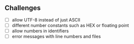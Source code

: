 ## Challenges
- [ ] allow UTF-8 instead of just ASCII
- [ ] different number constants such as HEX or floating point
- [ ] allow numbers in identifiers
- [ ] error messages with line numbers and files

